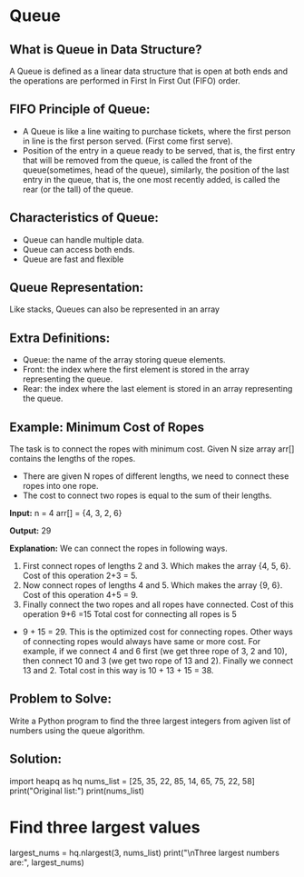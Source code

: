 # Queue

## What is Queue in Data Structure?

A Queue is defined as a linear data structure that is open at both ends and the operations
are performed in First In First Out (FIFO) order.

## FIFO Principle of Queue:

* A Queue is like a line waiting to purchase tickets, where the first person in line is the 
first person served. (First come first serve).
* Position of the entry in a queue ready to be served, that is, the first entry that will be 
removed from the queue, is called the front of the queue(sometimes, head of the queue), similarly,
the position of the last entry in the queue, that is, the one most recently added, is called the rear 
(or the tall) of the queue.

## Characteristics of Queue:

* Queue can handle multiple data.
* Queue can access both ends.
* Queue are fast and flexible

## Queue Representation:

Like stacks, Queues can also be represented in an array

## Extra Definitions:
* Queue: the name of the array storing queue elements.
* Front: the index where the first element is stored in the array representing the queue.
* Rear: the index where the last element is stored in an array representing the queue.

## Example: Minimum Cost of Ropes

The task is to connect the ropes with minimum cost. Given N size array arr[] contains the lengths of the
ropes.

* There are given N ropes of different lengths, we need to connect these ropes into one rope.
* The cost to connect two ropes is equal to the sum of their lengths.

**Input:**
n = 4
arr[] = {4, 3, 2, 6}

**Output:** 
29

**Explanation:**
We can connect the ropes in following ways.
1) First connect ropes of lengths 2 and 3.
Which makes the array {4, 5, 6}. Cost of
this operation 2+3 = 5. 
2) Now connect ropes of lengths 4 and 5.
Which makes the array {9, 6}. Cost of
this operation 4+5 = 9.
3) Finally connect the two ropes and all
ropes have connected. Cost of this 
operation 9+6 =15
Total cost for connecting all ropes is 5
+ 9 + 15 = 29. This is the optimized cost
for connecting ropes. 
Other ways of connecting ropes would always 
have same or more cost. For example, if we 
connect 4 and 6 first (we get three rope of 3,
2 and 10), then connect 10 and 3 (we get
two rope of 13 and 2). Finally we
connect 13 and 2. Total cost in this way
is 10 + 13 + 15 = 38.

## Problem to Solve:

Write a Python program to find the three largest
integers from agiven list of numbers using the queue
algorithm. 

## Solution:

import heapq as hq
nums_list = [25, 35, 22, 85, 14, 65, 75, 22, 58]
print("Original list:")
print(nums_list)
# Find three largest values
largest_nums = hq.nlargest(3, nums_list)
print("\nThree largest numbers are:", largest_nums)
